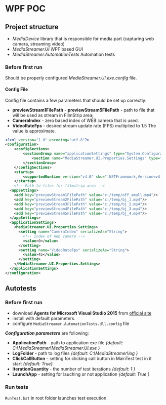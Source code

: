 # WPF POC

## Project structure

- _MediaDevice_ library that is responsible for media part (capturing web camera, streaming video)
- _MediaStreamer.UI_ WPF based GUI
- _MediaStreamer.AutomationTests_ Automation tests


### Before first run

Should be properly configured _MediaStreamer.UI.exe.config_ file.

#### Config File
Config file contains a few parameters that should be set up correctly:
- **previewStream1FilePath** - **previewStream5FilePath** - path to file that will be used as stream in FilmStrip area;
- **CameraIndex** - zero based index of WEB camera that is used.
- **VideoRateFps** - desired stream update rate (FPS) multiplied to 1.5 The value is approximate.

```xml
<?xml version="1.0" encoding="utf-8"?>
<configuration>
    <configSections>
        <sectionGroup name="applicationSettings" type="System.Configuration.ApplicationSettingsGroup, System, Version=4.0.0.0, Culture=neutral, PublicKeyToken=b77a5c561934e089" >
            <section name="MediaStreamer.UI.Properties.Settings" type="System.Configuration.ClientSettingsSection, System, Version=4.0.0.0, Culture=neutral, PublicKeyToken=b77a5c561934e089" requirePermission="false" />
        </sectionGroup>
    </configSections>
    <startup>
        <supportedRuntime version="v4.0" sku=".NETFramework,Version=v4.5.1"/>
    </startup>
    <!-- Path to files for filmstrip area -->
  <appSettings>
    <add key="previewStream1FilePath" value="c:/temp/off_small.mp4"/>
    <add key="previewStream2FilePath" value="c:/temp/bj_1.mp4"/>
    <add key="previewStream3FilePath" value="c:/temp/bj_2.mp4"/>
    <add key="previewStream4FilePath" value="c:/temp/bj_3.mp4"/>
    <add key="previewStream5FilePath" value="c:/temp/bj_4.mp4"/>
  </appSettings>
  <applicationSettings>
    <MediaStreamer.UI.Properties.Settings>
      <setting name="CameraIndex" serializeAs="String">
        <!-- Index of Web camera -->
        <value>0</value>
      </setting>
      <setting name="VideoRateFps" serializeAs="String">
        <value>45</value>
      </setting>
    </MediaStreamer.UI.Properties.Settings>
  </applicationSettings>
</configuration>
```

## Autotests

### Before first run

- download **Agents for Microsoft Visual Studio 2015** from
[official site](https://www.microsoft.com/en-us/download/details.aspx?id=48152)
- install with default parameters.
- configure `MediaStreamer.AutomationTests.dll.config` file

**_Configuration parameters_** are following:
- **ApplicationPath** - path to application exe file _{default: C:\MediaStreamer\MediaStreamer.UI.exe }_
- **LogFolder** - path to log files _{default: C:\MediaStreamer\log }_
- **ClickCallButton** - setting for clicking call button in MainTest test in it start _{default: True}_
- **IterationQuantity** - the number of test iterations _{default: 1 }_
- **LaunchApp** - setting for lauching or not application _{default: True }_

### Run tests
`RunTest.bat` in root folder launches test execution.



